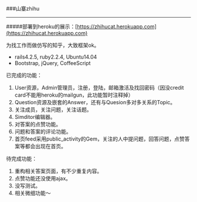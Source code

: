 ###山寨zhihu

------
#####部署到heroku的展示：[https://zhihucat.herokuapp.com](https://zhihucat.herokuapp.com)


为找工作而做仿写的知乎，大致框架ok。

 - rails4.2.5, ruby2.2.4, Ubuntu14.04
 - Bootstrap, jQuery, CoffeeScript

已完成的功能：

 1. User资源，Admin管理员，注册，登陆，邮箱激活及找回密码（因没credit card不能用heroku的mailgun，此功能暂时注释掉）
 2. Question资源及嵌套的Answer，还有与Quesion多对多关系的Topic。
 3. 关注成员，关注问题，关注话题。
 4. Simditor编辑器。
 5. 对答案的点赞功能。
 6. 问题和答案的评论功能。
 7. 首页feed采用public_activity的Gem，关注的人中提问题，回答问题，点赞答案等都会出现在首页。

待完成功能：

 1. 重构相关答案页面，有不少重复内容。
 2. 点赞功能还没使用ajax。
 3. 没写测试。
 4. 相关微细功能～